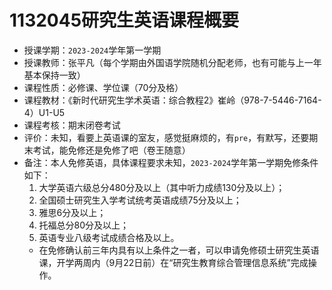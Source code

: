 # 1132045研究生英语课程概要

+ 授课学期：`2023-2024`学年第一学期
+ 授课教师：张平凡（每个学期由外国语学院随机分配老师，也有可能与上一年基本保持一致）
+ 课程性质：必修课、学位课（70分及格）
+ 课程教材：《新时代研究生学术英语：综合教程2》崔岭（978-7-5446-7164-4）U1-U5
+ 课程考核：期末闭卷考试
+ 评价：未知，看要上英语课的室友，感觉挺麻烦的，有`pre`，有默写，还要期末考试，能免修还是免修了吧（卷王随意）
+ 备注：本人免修英语，具体课程要求未知，`2023-2024`学年第一学期免修条件如下：
  1. 大学英语六级总分480分及以上（其中听力成绩130分及以上）；
  2. 全国硕士研究生入学考试统考英语成绩75分及以上；
  3. 雅思6分及以上；
  4. 托福总分80分及以上；
  5. 英语专业八级考试成绩合格及以上。
  + 在免修确认前三年内具有以上条件之一者，可以申请免修硕士研究生英语课，开学两周内（9月22日前）在“研究生教育综合管理信息系统”完成操作。
